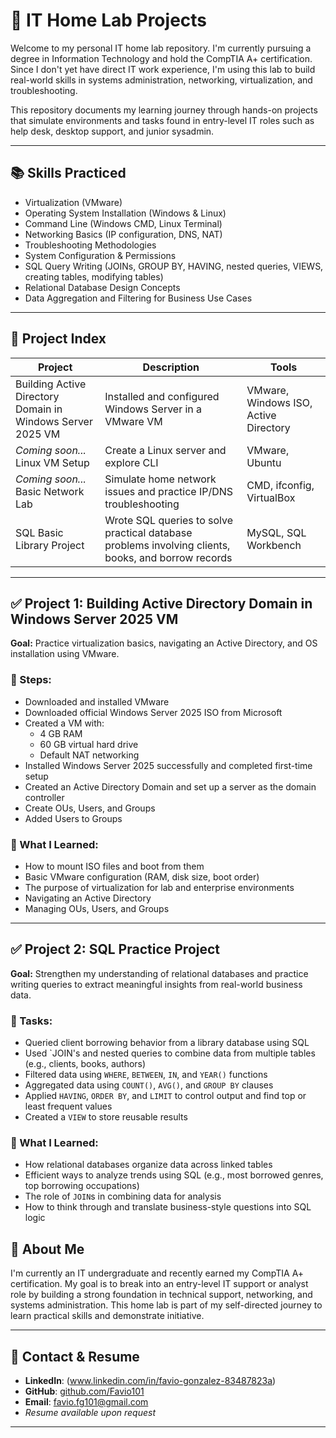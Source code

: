 # 🧪 IT Home Lab Projects

Welcome to my personal IT home lab repository. I'm currently pursuing a degree in Information Technology and hold the CompTIA A+ certification. Since I don't yet have direct IT work experience, I'm using this lab to build real-world skills in systems administration, networking, virtualization, and troubleshooting.

This repository documents my learning journey through hands-on projects that simulate environments and tasks found in entry-level IT roles such as help desk, desktop support, and junior sysadmin.

---

## 📚 Skills Practiced

- Virtualization (VMware)
- Operating System Installation (Windows & Linux)
- Command Line (Windows CMD, Linux Terminal)
- Networking Basics (IP configuration, DNS, NAT)
- Troubleshooting Methodologies
- System Configuration & Permissions
- SQL Query Writing (JOINs, GROUP BY, HAVING, nested queries, VIEWS, creating tables, modifying tables)
- Relational Database Design Concepts
- Data Aggregation and Filtering for Business Use Cases

---

## 🧰 Project Index

| Project | Description | Tools |
|--------|-------------|-------|
| Building Active Directory Domain in Windows Server 2025 VM| Installed and configured Windows Server in a VMware VM | VMware, Windows ISO, Active Directory |
| *Coming soon...* Linux VM Setup | Create a Linux server and explore CLI | VMware, Ubuntu |
| *Coming soon...* Basic Network Lab | Simulate home network issues and practice IP/DNS troubleshooting | CMD, ifconfig, VirtualBox |
| SQL Basic Library Project | Wrote SQL queries to solve practical database problems involving clients, books, and borrow records | MySQL, SQL Workbench |
---

## ✅ Project 1: Building Active Directory Domain in Windows Server 2025 VM

**Goal:** Practice virtualization basics, navigating an Active Directory, and OS installation using VMware.

### 🔧 Steps:
- Downloaded and installed VMware
- Downloaded official Windows Server 2025 ISO from Microsoft
- Created a VM with:
  - 4 GB RAM
  - 60 GB virtual hard drive
  - Default NAT networking
- Installed Windows Server 2025 successfully and completed first-time setup
- Created an Active Directory Domain and set up a server as the domain controller
- Create OUs, Users, and Groups
- Added Users to Groups

### 🧠 What I Learned:
- How to mount ISO files and boot from them
- Basic VMware configuration (RAM, disk size, boot order)
- The purpose of virtualization for lab and enterprise environments
- Navigating an Active Directory
- Managing OUs, Users, and Groups

---

## ✅ Project 2: SQL Practice Project

**Goal:** Strengthen my understanding of relational databases and practice writing queries to extract meaningful insights from real-world business data.

### 🔧 Tasks:
- Queried client borrowing behavior from a library database using SQL
- Used `JOIN's and nested queries to combine data from multiple tables (e.g., clients, books, authors)
- Filtered data using `WHERE`, `BETWEEN`, `IN`, and `YEAR()` functions
- Aggregated data using `COUNT()`, `AVG()`, and `GROUP BY` clauses
- Applied `HAVING`, `ORDER BY`, and `LIMIT` to control output and find top or least frequent values
- Created a `VIEW` to store reusable results

### 🧠 What I Learned:
- How relational databases organize data across linked tables
- Efficient ways to analyze trends using SQL (e.g., most borrowed genres, top borrowing occupations)
- The role of `JOIN`s in combining data for analysis
- How to think through and translate business-style questions into SQL logic


## 🪪 About Me

I'm currently an IT undergraduate and recently earned my CompTIA A+ certification. My goal is to break into an entry-level IT support or analyst role by building a strong foundation in technical support, networking, and systems administration. This home lab is part of my self-directed journey to learn practical skills and demonstrate initiative.

---

## 📝 Contact & Resume

- **LinkedIn**: (www.linkedin.com/in/favio-gonzalez-83487823a)  
- **GitHub**: [github.com/Favio101](https://github.com/Favio101)  
- **Email**: favio.fg101@gmail.com  
- *Resume available upon request*

---

